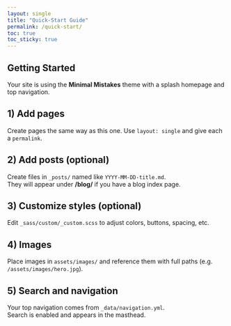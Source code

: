 ```yaml
---
layout: single
title: "Quick-Start Guide"
permalink: /quick-start/
toc: true
toc_sticky: true
---
```


## Getting Started
Your site is using the **Minimal Mistakes** theme with a splash homepage and top navigation.

## 1) Add pages
Create pages the same way as this one. Use `layout: single` and give each a `permalink`.

## 2) Add posts (optional)
Create files in `_posts/` named like `YYYY-MM-DD-title.md`.  
They will appear under **/blog/** if you have a blog index page.

## 3) Customize styles (optional)
Edit `_sass/custom/_custom.scss` to adjust colors, buttons, spacing, etc.

## 4) Images
Place images in `assets/images/` and reference them with full paths (e.g. `/assets/images/hero.jpg`).

## 5) Search and navigation
Your top navigation comes from `_data/navigation.yml`.  
Search is enabled and appears in the masthead.
